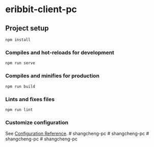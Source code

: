 # eribbit-client-pc

## Project setup
```
npm install
```

### Compiles and hot-reloads for development
```
npm run serve
```

### Compiles and minifies for production
```
npm run build
```

### Lints and fixes files
```
npm run lint
```

### Customize configuration
See [Configuration Reference](https://cli.vuejs.org/config/).
#   s h a n g c h e n g - p c  
 #   s h a n g c h e n g - p c  
 #   s h a n g c h e n g - p c  
 #   s h a n g c h e n g - p c  
 